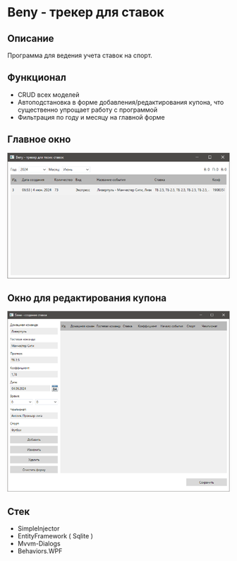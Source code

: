 # Beny - трекер для ставок

## Описание

Программа для ведения учета ставок на спорт.

## Функционал
- CRUD всех моделей
- Автоподстановка в форме добавления/редактирования купона, что существенно упрощает работу с программой
- Фильтрация по году и месяцу на главной форме

## Главное окно 

![Скриншот](Beny/Главное_окно.png)

## Окно для редактирования купона

![Скриншот](Beny/Окно_редактирования.png)

## Стек

- SimpleInjector
- EntityFramework ( Sqlite )
- Mvvm-Dialogs
- Behaviors.WPF
